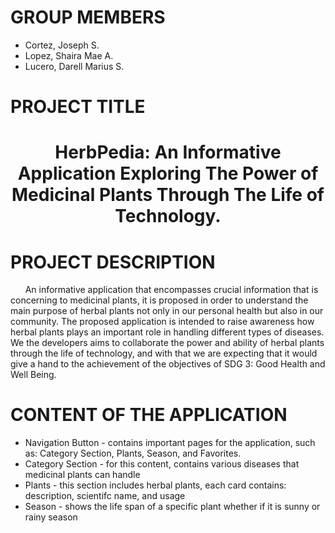 # GROUP MEMBERS
* Cortez, Joseph S.
* Lopez, Shaira Mae A.
* Lucero, Darell Marius S.

# PROJECT TITLE
**<h1 align="center">HerbPedia: An Informative Application Exploring The Power of Medicinal Plants Through The Life of Technology.</h1>**

# PROJECT DESCRIPTION
&nbsp;&nbsp;&nbsp;&nbsp;&nbsp; An informative application that encompasses crucial information that is concerning to medicinal plants, it is proposed in order to understand the main purpose of herbal plants not only in our personal health but also in our community. The proposed application is intended to raise awareness how herbal plants plays an important role in handling different types of diseases. We the developers aims to collaborate the power and ability of herbal plants through the life of technology, and with that we are expecting that it would give a hand to the achievement of the objectives of SDG 3: Good Health and Well Being. 
# CONTENT OF THE APPLICATION
* Navigation Button - contains important pages for the application, such as: Category Section, Plants, Season, and Favorites.
* Category Section - for this content, contains various diseases that medicinal plants can handle
* Plants -  this section includes herbal plants, each card contains: description, scientifc name, and usage
* Season - shows the life span of a specific plant whether if it is sunny or rainy season

